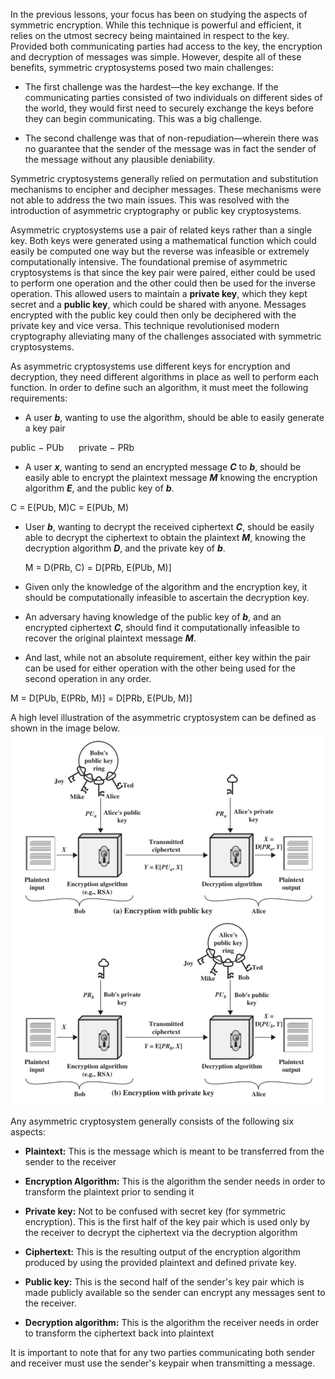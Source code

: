 In the previous lessons, your focus has been on studying the aspects of symmetric encryption. While this technique is powerful and efficient, it relies on the utmost secrecy being maintained in respect to the key. Provided both communicating parties had access to the key, the encryption and decryption of messages was simple. However, despite all of these benefits, symmetric cryptosystems posed two main challenges:

- The first challenge was the hardest—the key exchange. If the communicating parties consisted of two individuals on different sides of the world, they would first need to securely exchange the keys before they can begin communicating. This was a big challenge.

- The second challenge was that of non-repudiation—wherein there was no guarantee that the sender of the message was in fact the sender of the message without any plausible deniability.

Symmetric cryptosystems generally relied on permutation and substitution mechanisms to encipher and decipher messages. These mechanisms were not able to address the two main issues. This was resolved with the introduction of asymmetric cryptography or public key cryptosystems.

Asymmetric cryptosystems use a pair of related keys rather than a single key. Both keys were generated using a mathematical function which could easily be computed one way but the reverse was infeasible or extremely computationally intensive. The foundational premise of asymmetric cryptosystems is that since the key pair were paired, either could be used to perform one operation and the other could then be used for the inverse operation. This allowed users to maintain a **private key**, which they kept secret and a **public key**, which could be shared with anyone. Messages encrypted with the public key could then only be deciphered with the private key and vice versa. This technique revolutionised modern cryptography alleviating many of the challenges associated with symmetric cryptosystems.

As asymmetric cryptosystems use different keys for encryption and decryption, they need different algorithms in place as well to perform each function. In order to define such an algorithm, it must meet the following requirements:

- A user **_b_**, wanting to use the algorithm, should be able to easily generate a key pair

public − PUb      private − PRb

- A user _**x**_, wanting to send an encrypted message _**C**_ to _**b**_, should be easily able to encrypt the plaintext message **_M_** knowing the encryption algorithm **_E_**, and the public key of **_b_**.
    

C = E(PUb, M)C = E(PUb​, M)

- User **_b_**, wanting to decrypt the received ciphertext _**C**_, should be easily able to decrypt the ciphertext to obtain the plaintext _**M**_, knowing the decryption algorithm _**D**_, and the private key of _**b**_.
    
    M = D(PRb, C) = D[PRb, E(PUb, M)]
    

- Given only the knowledge of the algorithm and the encryption key, it should be computationally infeasible to ascertain the decryption key.
    

- An adversary having knowledge of the public key of _**b**_, and an encrypted ciphertext _**C**_, should find it computationally infeasible to recover the original plaintext message _**M**_.
    

- And last, while not an absolute requirement, either key within the pair can be used for either operation with the other being used for the second operation in any order.
    

M = D[PUb, E(PRb, M)] = D[PRb, E(PUb, M)]

A high level illustration of the asymmetric cryptosystem can be defined as shown in the image below.
![](../public/c15ec086fcc331dbb173b5a68110bd39.png)

Any asymmetric cryptosystem generally consists of the following six aspects:

- **Plaintext:** This is the message which is meant to be transferred from the sender to the receiver
    
- **Encryption Algorithm:** This is the algorithm the sender needs in order to transform the plaintext prior to sending it
    
- **Private key:** Not to be confused with secret key (for symmetric encryption). This is the first half of the key pair which is used only by the receiver to decrypt the ciphertext via the decryption algorithm
    
- **Ciphertext:** This is the resulting output of the encryption algorithm produced by using the provided plaintext and defined private key.
    
- **Public key:** This is the second half of the sender's key pair which is made publicly available so the sender can encrypt any messages sent to the receiver.
    
- **Decryption algorithm:** This is the algorithm the receiver needs in order to transform the ciphertext back into plaintext
    

It is important to note that for any two parties communicating both sender and receiver must use the sender's keypair when transmitting a message.